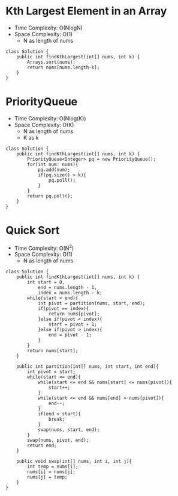# Kth Largest Element in an Array

- Time Complexity: O(NlogN)
- Space Complexity: O(1)
  - N as length of nums

```
class Solution {
    public int findKthLargest(int[] nums, int k) {
        Arrays.sort(nums);
        return nums[nums.length-k];
    }
}
```

# PriorityQueue

- Time Complexity: O(Nlog(K))
- Space Complexity: O(K)
  - N as length of nums
  - K as k

```
class Solution {
    public int findKthLargest(int[] nums, int k) {
        PriorityQueue<Integer> pq = new PriorityQueue();
        for(int num: nums){
            pq.add(num);
            if(pq.size() > k){
                pq.poll();
            }
        }
        return pq.poll();
    }
}
```

# Quick Sort

- Time Complexity: O(N<sup>2</sup>)
- Space Complexity: O(1)
  - N as length of nums

```
class Solution {
    public int findKthLargest(int[] nums, int k) {
        int start = 0,
            end = nums.length - 1,
            index = nums.length - k;
        while(start < end){
            int pivot = partition(nums, start, end);
            if(pivot == index){
                return nums[pivot];
            }else if(pivot < index){
                start = pivot + 1;
            }else if(pivot > index){
                end = pivot - 1;
            }
        }
        return nums[start];
    }

    public int partition(int[] nums, int start, int end){
        int pivot = start;
        while(start <= end){
            while(start <= end && nums[start] <= nums[pivot]){
                start++;
            }
            while(start <= end && nums[end] > nums[pivot]){
                end--;
            }
            if(end < start){
                break;
            }
            swap(nums, start, end);
        }
        swap(nums, pivot, end);
        return end;
    }

    public void swap(int[] nums, int i, int j){
        int temp = nums[i];
        nums[i] = nums[j];
        nums[j] = temp;
    }
}
```
